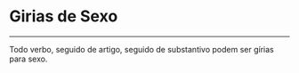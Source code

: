 # Girias de Sexo
-----
Todo verbo, seguido de artigo, seguido de substantivo podem ser gírias para sexo.
